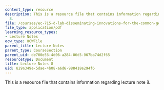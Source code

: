 ```yaml
---
content_type: resource
description: This is a resource file that contains information regarding lecture note
  8.
file: /courses/ec-715-d-lab-disseminating-innovations-for-the-common-good-spring-2007/829a349e5dae4b08a6d6988418e294f6_MITEC_715S07_notes08.pdf
file_type: application/pdf
learning_resource_types:
- Lecture Notes
ocw_type: OCWFile
parent_title: Lecture Notes
parent_type: CourseSection
parent_uid: de700e56-4d06-a284-06d5-067ba74d2f65
resourcetype: Document
title: Lecture Notes 8
uid: 829a349e-5dae-4b08-a6d6-988418e294f6
---
```

This is a resource file that contains information regarding lecture note 8.

